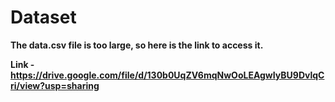 # Dataset 

**The data.csv file is too large, so here is the link to access it.**

**Link - https://drive.google.com/file/d/130b0UqZV6mqNwOoLEAgwIyBU9DvlqCri/view?usp=sharing**
